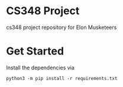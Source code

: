 # CS348 Project
cs348 project repository for Elon Musketeers

# Get Started

Install the dependencies via

```python3
python3 -m pip install -r requirements.txt
```
